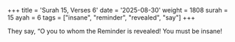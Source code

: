 +++
title = 'Surah 15, Verses 6'
date = '2025-08-30'
weight = 1808
surah = 15
ayah = 6
tags = ["insane", "reminder", "revealed", "say"]
+++

They say, “O you to whom the Reminder is revealed! You must be insane!